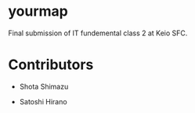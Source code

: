 # yourmap

Final submission of IT fundemental class 2 at Keio SFC.


# Contributors

- Shota Shimazu

- Satoshi Hirano
